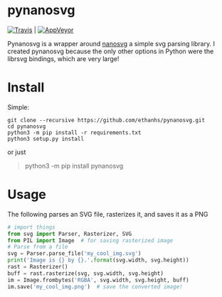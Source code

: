 # pynanosvg
[![Travis](https://img.shields.io/travis/ethanhs/pynanosvg.svg?style=flat-square)](https://travis-ci.org/ethanhs/pynanosvg) | [![AppVeyor](https://img.shields.io/appveyor/ci/ethanhs/pynanosvg-9m0yu.svg?style=flat-square)](https://ci.appveyor.com/project/ethanhs/pynanosvg-9m0yu)

Pynanosvg is a wrapper around [nanosvg](https://github.com/memononen/nanosvg)
a simple svg parsing library. I created pynanosvg because the only other
options in Python were the librsvg bindings, which are very large!

# Install

Simple:
```
git clone --recursive https://github.com/ethanhs/pynanosvg.git
cd pynanosvg
python3 -m pip install -r requirements.txt
python3 setup.py install
```

or just

> python3 -m pip install pynanosvg

# Usage

The following parses an SVG file, rasterizes it, and saves it as a PNG

```python
# import things
from svg import Parser, Rasterizer, SVG
from PIL import Image  # for saving rasterized image
# Parse from a file
svg = Parser.parse_file('my_cool_img.svg')
print('Image is {} by {}.'.format(svg.width, svg.height))
rast = Rasterizer()
buff = rast.rasterize(svg, svg.width, svg.height)
im = Image.frombytes('RGBA', svg.width, svg.height, buff)
im.save('my_cool_img.png')  # save the converted image!
```
